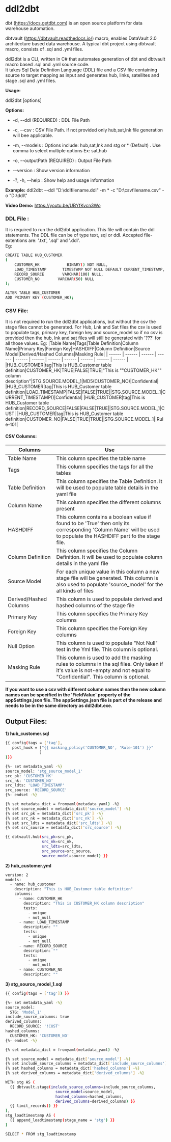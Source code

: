 # ddl2dbt
dbt (https://docs.getdbt.com) is an open source platform for data warehouse automation. 

dbtvault (https://dbtvault.readthedocs.io/) macro, enables DataVault 2.0 architecture based data warehouse.  A typical dbt project using dbtvault macro, consists of .sql and .yml files.  

ddl2dbt is a CLI, written in C# that automates generation of dbt and dbtvault macro based .sql and .yml source code.  
It takes Sql Data Defintion Language (DDL) file and a CSV file containing source to target mapping as input and generates hub, links, satellites and stage .sql and .yml files.  

**Usage:**

  ddl2dbt [options]

**Options:**

-  -d, --ddl  (REQUIRED) :                           DDL File Path

 - -c, --csv                     :                   CSV File Path. if not provided only hub,sat,lnk file generation will bee applicable.

-  -m, --models                   :             Options include: hub,sat,lnk and stg or * (Default) . Use comma to select multiple options Ex: sat,hub

-  -o, --outputPath  (REQUIRED)    :             Output File Path

-  --version                      :             Show version information

-  -?, -h, --help                  :            Show help and usage information

**Example:**
ddl2dbt --ddl "D:\ddlfilename.ddl" -m * -c "D:\csvfilename.csv" -o "D:\ddl\\" 

**Video Demo:** https://youtu.be/UBYfKvcn3Wo

### DDL File :
It is required to run the ddl2dbt application. This file will contain the ddl statements.
The DDL file can be of type text, sql or ddl.  Accepted file-extentions are: '.txt', '.sql' and '.ddl'.  
Eg:
```sh
CREATE TABLE HUB_CUSTOMER
(
	CUSTOMER_HK            BINARY() NOT NULL,
	LOAD_TIMESTAMP       TIMESTAMP NOT NULL DEFAULT CURRENT_TIMESTAMP,
	RECORD_SOURCE        VARCHAR(100) NULL,
	CUSTOMER_NO        VARCHAR(50) NULL
);

ALTER TABLE HUB_CUSTOMER
ADD PRIMARY KEY (CUSTOMER_HK);
```

### CSV File:
It is not required to run the ddl2dbt applications, but without the csv the stage files cannot be generated. For Hub, Lnk and Sat files the csv is used  to populate tags, primary key, foreign key and source_model so if no csv is provided then the hub, lnk and sat files will still be generated with '???' for all those values. 
Eg:
|Table Name|Tags|Table Definition|Column Name|Primary Key|Foreign Key|HASHDIFF|Column Definition|Source Model|Derived/Hashed Columns|Masking Rule|
| ------ | ------ | ------ | ------ | ------ | ------ | ------ | ------ | ------ | ------ | ------ |
|HUB_CUSTOMER|tag|This is HUB_Customer table definition|CUSTOMER_HK|TRUE|FALSE|TRUE|"This is ""CUSTOMER_HK"" column description"|STG.SOURCE.MODEL_1|MD5(CUSTOMER_NO)|Confidential|
|HUB_CUSTOMER|tag|This is HUB_Customer table definition|LOAD_TIMESTAMP|FALSE|FALSE|TRUE||STG.SOURCE.MODEL_1|CURRENT_TIMESTAMP()|Confidential|
|HUB_CUSTOMER|tag|This is HUB_Customer table definition|RECORD_SOURCE|FALSE|FALSE|TRUE||STG.SOURCE.MODEL_1|CUST|
|HUB_CUSTOMER|tag|This is HUB_Customer table definition|CUSTOMER_NO|FALSE|TRUE|TRUE||STG.SOURCE.MODEL_1||Rule-101|

#### CSV Columns:
| Columns | Use |
| ------ | ------ |
| Table Name | This column specifies the table name |
| Tags | This column specifies the tags for all the tables |
| Table Definition | This column specifies the Table Definition. It will be used to populate table details in the yaml file |
| Column Name | This column specifies the different columns present |
| HASHDIFF | This column contains a boolean value if found to be 'True' then only its corresponding 'Column Name' will be used to populate the HASHDIFF part fo the stage file.
| Column Definition | This column specifies the Column Definition. It will be used to populate column details in the yaml file |
| Source Model | For each unique value in this column a new stage file will be generated. This column is also used to populate 'source_model' for the all kinds of files |
| Derived/Hashed Columns | This column is used to populate derived and hashed columns of the stage file |
| Primary Key | This column specifies the Primary Key columns |
| Foreign Key | This column specifies the Foreign Key columns |
| Null Option | This column is used to populate "Not Null" test in the Yml file. This column is optional. |
| Masking Rule | This column is used to add the masking rules to columns in the sql files. Only taken if it's value is not-empty and not equal to "Confidential". This column is optional. |

**If  you want to use a csv with different column names then the new column names can be specified in the 'FieldValue' property of the appSettings.json file. The appSettings.json file is part of the release and needs to be in the same directory as ddl2dbt.exe.**
  
## Output Files:
**1) hub_customer.sql**
```sh
{{ config(tags = ['tag'],
   post_hook = ["{{ masking_policy('CUSTOMER_NO', 'Rule-101') }}"                
               ]
)}}

{%- set metadata_yaml -%}
source_model: 'stg_source_model_1'
src_pk: 'CUSTOMER_HK'
src_nk: 'CUSTOMER_NO'
src_ldts: 'LOAD_TIMESTAMP'
src_source: 'RECORD_SOURCE'
{%- endset -%}

{% set metadata_dict = fromyaml(metadata_yaml) -%}
{% set source_model = metadata_dict['source_model'] -%}
{% set src_pk = metadata_dict['src_pk'] -%}
{% set src_nk = metadata_dict['src_nk'] -%}
{% set src_ldts = metadata_dict['src_ldts'] -%}
{% set src_source = metadata_dict['src_source'] -%}

{{ dbtvault.hub(src_pk=src_pk, 
                src_nk=src_nk, 
                src_ldts=src_ldts,
                src_source=src_source, 
                source_model=source_model) }}
```
**2) hub_customer.yml**
```sh
version: 2
models:
  - name: hub_customer 
    description: "This is HUB_Customer table definition"
    columns:
      - name: CUSTOMER_HK
        description: "This is CUSTOMER_HK column description"
        tests:
          - unique
          - not_null
      - name: LOAD_TIMESTAMP
        description: ""
        tests:
          - unique
          - not_null
      - name: RECORD_SOURCE
        description: ""
        tests:
          - unique
          - not_null
      - name: CUSTOMER_NO
        description: ""
```
**3) stg_source_model_1.sql**
```sh
{{ config(tags = ['tag']) }}

{%- set metadata_yaml -%}
source_model:
  STG: 'Model_1'
include_source_columns: true
derived_columns:
  RECORD_SOURCE: '!CUST'
hashed_columns:
  CUSTOMER_HK: 'CUSTOMER_NO'
{%- endset -%}

{% set metadata_dict = fromyaml(metadata_yaml) -%}

{% set source_model = metadata_dict['source_model'] -%}
{% set include_source_columns = metadata_dict['include_source_columns'] -%}
{% set hashed_columns = metadata_dict['hashed_columns'] -%}
{% set derived_columns = metadata_dict['derived_columns'] -%}

WITH stg AS (
  {{ dbtvault.stage(include_source_columns=include_source_columns,
                      source_model=source_model,
                      hashed_columns=hashed_columns,
                      derived_columns=derived_columns) }} 
  {{ limit_records() }}
),
stg_loadtimestamp AS (
  {{ append_loadtimestamp(stage_name = 'stg') }}
)

SELECT * FROM stg_loadtimestamp
```
